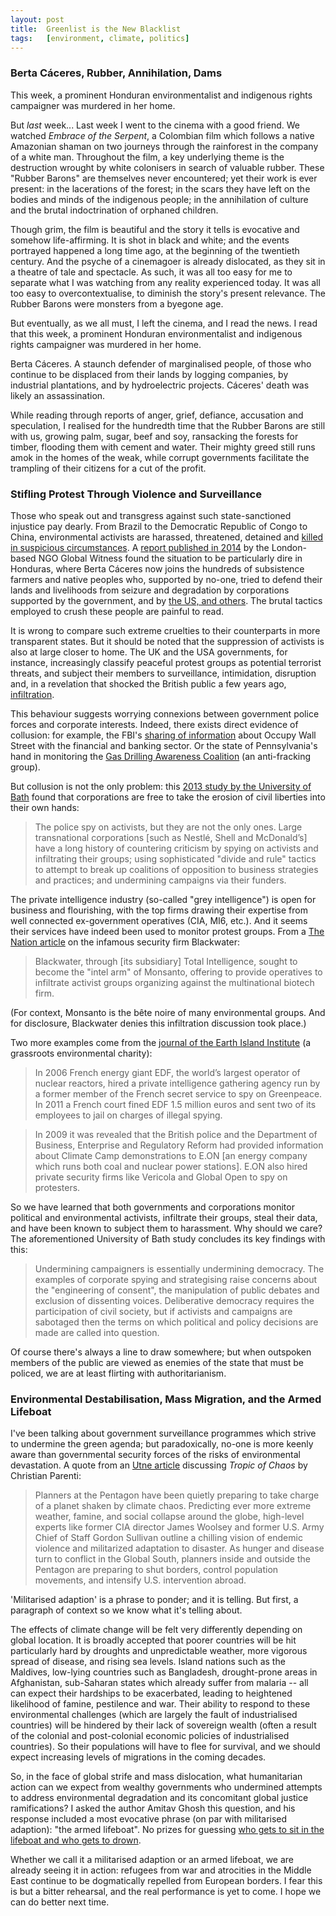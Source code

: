 ```yaml
---
layout:	post
title:	Greenlist is the New Blacklist
tags:	[environment, climate, politics]
---
```


### Berta Cáceres, Rubber, Annihilation, Dams

This week, a prominent Honduran environmentalist and indigenous rights campaigner was murdered in her home.

But *last* week... Last week I went to the cinema with a good friend. We watched *Embrace of the Serpent*, a Colombian film which follows a native Amazonian shaman on two journeys through the rainforest in the company of a white man. Throughout the film, a key underlying theme is the destruction wrought by white colonisers in search of valuable rubber. These "Rubber Barons" are themselves never encountered; yet their work is ever present: in the lacerations of the forest; in the scars they have left on the bodies and minds of the indigenous people; in the annihilation of culture and the brutal indoctrination of orphaned children.

Though grim, the film is beautiful and the story it tells is evocative and somehow life-affirming. It is shot in black and white; and the events portrayed happened a long time ago, at the beginning of the twentieth century. And the psyche of a cinemagoer is already dislocated, as they sit in a theatre of tale and spectacle. As such, it was all too easy for me to separate what I was watching from any reality experienced today. It was all too easy to overcontextualise, to diminish the story's present relevance. The Rubber Barons were monsters from a byegone age.

But eventually, as we all must, I left the cinema, and I read the news. I read that this week, a prominent Honduran environmentalist and indigenous rights campaigner was murdered in her home.

Berta Cáceres. A staunch defender of marginalised people, of those who continue to be displaced from their lands by logging companies, by industrial plantations, and by hydroelectric projects. Cáceres' death was likely an assassination. 

While reading through reports of anger, grief, defiance, accusation and speculation, I realised for the hundredth time that the Rubber Barons are still with us, growing palm, sugar, beef and soy, ransacking the forests for timber, flooding them with cement and water. Their mighty greed still runs amok in the homes of the weak, while corrupt governments facilitate the trampling of their citizens for a cut of the profit.


### Stifling Protest Through Violence and Surveillance

Those who speak out and transgress against such state-sanctioned injustice pay dearly. From Brazil to the Democratic Republic of Congo to China, environmental activists are harassed, threatened, detained and [killed in suspicious circumstances](https://www.globalwitness.org/en/campaigns/environmental-activists/how-many-more/). A [report published in 2014](https://www.globalwitness.org/en/campaigns/environmental-activists/deadly-environment/) by the London-based NGO Global Witness found the situation to be particularly dire in Honduras, where Berta Cáceres now joins the hundreds of subsistence farmers and native peoples who, supported by no-one, tried to defend their lands and livelihoods from seizure and degradation by corporations supported by the government, and by [the US, and others](http://www.theguardian.com/global/2014/jan/07/honduras-dirty-war-clean-energy-palm-oil-biofuels). The brutal tactics employed to crush these people are painful to read.

It is wrong to compare such extreme cruelties to their counterparts in more transparent states. But it should be noted that the suppression of activists is also at large closer to home. The UK and the USA governments, for instance, increasingly classify peaceful protest groups as potential terrorist threats, and subject their members to surveillance, intimidation, disruption and, in a revelation that shocked the British public a few years ago, [infiltration](http://www.theguardian.com/uk/2011/jan/09/undercover-office-green-activists).

This behaviour suggests worrying connexions between government police forces and corporate interests. Indeed, there exists direct evidence of collusion: for example, the FBI's [sharing of information](https://www.salon.com/2013/01/02/the_irony_of_joint_fbi_private_sector_ows_policing/) about Occupy Wall Street with the financial and banking sector. Or the state of Pennsylvania's hand in monitoring the [Gas Drilling Awareness Coalition](http://www.earthisland.org/journal/index.php/eij/article/we_are_being_watched/) (an anti-fracking group).

But collusion is not the only problem: this [2013 study by the University of Bath](http://www.bath.ac.uk/ipr/pdf/policy-briefs/corporate-and-police-spying-on-activists.pdf) found that corporations are free to take the erosion of civil liberties into their own hands:

> The police spy on activists, but they are not the only ones. Large transnational corporations [such as Nestlé, Shell and McDonald’s] have a long history of countering criticism by spying on activists and infiltrating their groups; using sophisticated "divide and rule" tactics to attempt to break up coalitions of opposition to business strategies and practices; and undermining campaigns via their funders.

The private intelligence industry (so-called "grey intelligence") is open for business and flourishing, with the top firms drawing their expertise from well connected ex-government operatives (CIA, MI6, etc.). And it seems their services have indeed been used to monitor protest groups. From a [The Nation article](http://www.thenation.com/article/blackwaters-black-ops/) on the infamous security firm Blackwater:

> Blackwater, through [its subsidiary] Total Intelligence, sought to become the "intel arm" of Monsanto, offering to provide operatives to infiltrate activist groups organizing against the multinational biotech firm.

(For context, Monsanto is the bête noire of many environmental groups. And for disclosure, Blackwater denies this infiltration discussion took place.)

Two more examples come from the [journal of the Earth Island Institute](http://www.earthisland.org/journal/index.php/eij/article/we_are_being_watched/) (a grassroots environmental charity):

> In 2006 French energy giant EDF, the world’s largest operator of nuclear reactors, hired a private intelligence gathering agency run by a former member of the French secret service to spy on Greenpeace.
> In 2011 a French court fined EDF 1.5 million euros and sent two of its employees to jail on charges of illegal spying.

> In 2009 it was revealed that the British police and the Department of Business, Enterprise and Regulatory Reform had provided information about Climate Camp demonstrations to E.ON [an energy company which runs both coal and nuclear power stations]. E.ON also hired private security firms like Vericola and Global Open to spy on protesters. 

So we have learned that both governments and corporations monitor political and environmental activists, infiltrate their groups, steal their data, and have been known to subject them to harassment. Why should we care? The aforementioned University of Bath study concludes its key findings with this:

> Undermining campaigners is essentially undermining democracy. The examples of corporate spying and strategising raise concerns about the "engineering of consent", the manipulation of public debates and exclusion of dissenting voices. Deliberative democracy requires the participation of civil society, but if activists and campaigns are sabotaged then the terms on which political and policy decisions are made are called into question.

Of course there's always a line to draw somewhere; but when outspoken members of the public are viewed as enemies of the state that must be policed, we are at least flirting with authoritarianism.


### Environmental Destabilisation, Mass Migration, and the Armed Lifeboat

I've been talking about government surveillance programmes which strive to undermine the green agenda; but paradoxically, no-one is more keenly aware than governmental security forces of the risks of environmental devastation. A quote from an [Utne article](http://www.utne.com/politics/natural-disaster-zm0z13sozros.aspx) discussing *Tropic of Chaos* by Christian Parenti:	

> Planners at the Pentagon have been quietly preparing to take charge of a planet shaken by climate chaos. Predicting ever more extreme weather, famine, and social collapse around the globe, high-level experts like former CIA director James Woolsey and former U.S. Army Chief of Staff Gordon Sullivan outline a chilling vision of endemic violence and militarized adaptation to disaster. As hunger and disease turn to conflict in the Global South, planners inside and outside the Pentagon are preparing to shut borders, control population movements, and intensify U.S. intervention abroad.

'Militarised adaption' is a phrase to ponder; and it is telling. But first, a paragraph of context so we know what it's telling about.

The effects of climate change will be felt very differently depending on global location. It is broadly accepted that poorer countries will be hit particularly hard by droughts and unpredictable weather, more vigorous spread of disease, and rising sea levels. Island nations such as the Maldives, low-lying countries such as Bangladesh, drought-prone areas in Afghanistan, sub-Saharan states which already suffer from malaria -- all can expect their hardships to be exacerbated, leading to heightened likelihood of famine, pestilence and war. Their ability to respond to these environmental challenges (which are largely the fault of industrialised countries) will be hindered by their lack of sovereign wealth (often a result of the colonial and post-colonial economic policies of industrialised countries). So their populations will have to flee for survival, and we should expect increasing levels of migrations in the coming decades.

So, in the face of global strife and mass dislocation, what humanitarian action can we expect from wealthy governments who undermined attempts to address environmental degradation and its concomitant global justice ramifications? I asked the author Amitav Ghosh this question, and his response included a most evocative phrase (on par with militarised adaption): "the armed lifeboat". No prizes for guessing [who gets to sit in the lifeboat and who gets to drown](http://www.sciencedirect.com/science/article/pii/S0030438707000786).

Whether we call it a militarised adaption or an armed lifeboat, we are already seeing it in action: refugees from war and atrocities in the Middle East continue to be dogmatically repelled from European borders. I fear this is but a bitter rehearsal, and the real performance is yet to come. I hope we can do better next time.